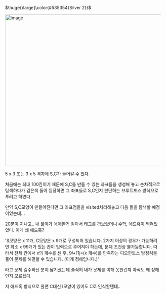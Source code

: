 <p>$\huge{\large{\color{#535354}Silver 2}}$</p>

<img width="840" height="490" alt="image" src="https://github.com/user-attachments/assets/4b259b52-a914-4414-ab80-6d9bc6eea275" />

5 x 3 또는 3 x 5 격자에 S,C가 들어갈 수 있다.

처음에는 최대 100칸이기 때문에 S,C를 만들 수 있는 좌표들을 생성해 놓고 순차적으로 탐색하다가 검은색 돌이 등장하면 그 좌표들로 S,C인지 판단하는 브루트포스 방식으로 푸려고 하였다.

만약 S,C모양이 만들어진다면 그 좌표점들을 visited처리해놓고 다음 돌을 탐색할 예정이었는데...

20분이 지나고.. 내 풀이가 애매한거 같아서 태그를 까보았더니 수학, 애드혹이 찍혀있었다. 이게 왜 애드혹?

'S모양은 x 11개, C모양은 x 9개로 구성되어 있습니다. 2가지 이상의 경우가 가능하려면 최소 x 99개가 있는 칸이 입력으로 주어져야 하는데, 문제 조건상 불가능합니다. 따라서 전체 칸에서 x의 개수를 센 후, 9*i+11*j=(x 개수)를 만족하는 디오판토스 방정식을 풀어 문제를 해결할 수 있습니다. (이게 정해입니다.)'

라고 문제 검수하신 분이 남기셨는데 솔직히 내가 문제를 이해 못한건지 아직도 왜 정해인지 모르겠다.

저 애드혹 방식으로 풀면 C대신 I모양이 있어도 C로 인식할텐데..

